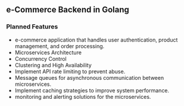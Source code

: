  ## e-Commerce Backend in Golang

### Planned Features 
* e-commerce application that handles user authentication, product management, and order processing.
* Microservices Architecture
* Concurrency Control
* Clustering and High Availability
* Implement API rate limiting to prevent abuse.
* Message queues for asynchronous communication between microservices.
* Implement caching strategies to improve system performance.
* monitoring and alerting solutions for the microservices.



